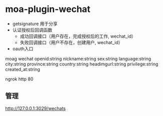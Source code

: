 # moa-plugin-wechat

- getsignature 用于分享
- 认证授权后回调函数
  - 成功回调接口（用户存在，完成授权后的工作, wechat_id）
  - 失败回调接口（用户不存在，创建用户, wechat_id）
- oauth入口

  
moag wechat openid:string nickname:string sex:string language:string city:string province:string country:string headimgurl:string privilege:string created_at:string 


ngrok http 80



## 管理

http://127.0.0.1:3029/wechats